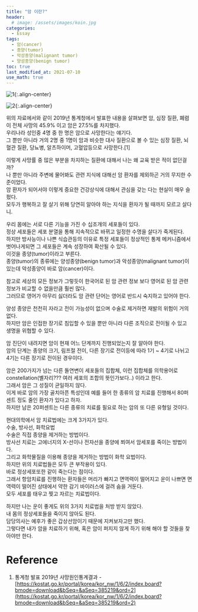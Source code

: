 ```yaml
---
title: "암 이란?" 
header:
  # image: /assets/images/koin.jpg
categories:
  - Essay
tags:
  - 암(cancer)
  - 종양(tumor)
  - 악성종양(malignant tumor)
  - 양성종양(benign tumor)
toc: true
last_modified_at: 2021-07-10
use_math: true
---
```


![1](https://user-images.githubusercontent.com/60498900/125403453-7df81a80-e3f0-11eb-9ad3-fcc6ab326146.PNG){:.align-center}

![2](https://user-images.githubusercontent.com/60498900/125403473-86505580-e3f0-11eb-89ed-5004a7848285.PNG){:.align-center}

위의 자료에서와 같이 2019년 통계청에서 발표한 내용을 살펴보면 암, 심장 질환, 폐렴이 전체 사망의 45.9% 이고 암은 27.5%를 차지했다.  
우리나라 성인중 4명 중 한 명은 암으로 사망한다는 얘기다.  
그 뿐만 아니라  거의 2명 중 1명이 암과 비슷한 대사 질환으로 볼 수 있는 심장 질환, 뇌혈관 질환, 당뇨병, 알츠하이머, 고혈압등으로 사망한다.[1]

이렇게 사망률 중 많은 부분을 차지하는 질환에 대해서 나는 왜 교육 받은 적이 없던걸까?  
나 뿐만 아니라 주변에 물어봐도 관련 지식에 대해선 암 환자를 제외하곤 거의 무지한 수준이었다.  
암 환자가 되어서야 이렇게 중요한 건강상식에 대해서 관심을 갖는 다는 현실이 매우 슬펐다.  
모두가 행복하고 잘 살기 위해 당연히 알아야 하는 지식을 환자가 될 때까지 모르고 살다니.  

우리 몸에는 서로 다른 기능을 가진 수 십조개의 세포들이 있다.   
정상 세포들은 세포 분열을 통해 지속적으로 바뀌고 일정한 수명을 살다가 죽게된다.  
하지만 방사능이나 나쁜 식습관등의 이유로 특정 세포들이 정상적인 통제 메커니즘에서 벗어나게되면 그 세포들은 계속 성장하여 확산될 수 있다.  
이것을 종양(tumor)이라고 부른다.  
종양(tumor)의 종류에는 양성종양(benign tumor)과 악성종양(malignant tumor)이 있는데 악성종양이 바로 암(cancer)이다.  

참고로 세상의 모든 정보가 그렇듯이 한국어로 된 암 관련 정보 보다 영어로 된 암 관련 정보가 비교할 수 없을만큼 훨씬 많다.  
그러므로 영어가 아무리 싫더라도 암 관련 단어는 영어로 반드시 숙지하고 있어야 한다.  

양성 종양은 천천히 자라고 전이 가능성이 없으며 수술로 제거하면 재발의 위험이 거의 없다.  
하지만 암은 인접한 장기로 침입할 수 있을 뿐만 아니라 다른 조직으로 전이될 수 있고 생명을 위협할 수 있다.  

암 진단이 내려지면 암이 현재 어느 단계까지 진행되었는지 잘 알아야 한다.  
암의 단계는 종양의 크기, 림프절 전이, 다른 장기로 전이등에 따라 1기 ~ 4기로 나뉘고 4기는 다른 장기로 전이된 경우이다.  

암은 200가지가 넘는 다른 돌연변이 세포들의 집합체, 이런 집합체를 의학용어로 constellation(별자리??? 여러 세포의 조합의 뜻인가보다..) 이라고 한다.  
그래서 암은 그 성질이 균일하지 않다.  
이게 바로 암의 가장 골치아픈 특성인데 예를 들어 한 종류의 암 치료를 진행해서 80퍼센트 정도 줄인 환자가 있다고 하자.  
하지만 남은 20퍼센트는 다른 종류의 치료를 필요로 하는 암의 또 다른 유형일 것이다.  

현대의학에서 암 치료법에는 크게 3가지가 있다.  
수술, 방사선, 화학요법  
수술은 직접 종양을 제거하는 방법이다.  
방사선 치료는 고에너지의 X-선이나 전자선을 종양에 쬐여서 암세포를 죽이는 방법이다.  
그리고 화학물질을 이용해 종양을 제거하는 방법이 화학 요법이다.  
하지만 위의 치료법들은 모두 큰 부작용이 있다.  
바로 정상세포또한 같이 죽는다는 점이다.  
그래서 항암치료를 진행하는 환자들은 머리가 빠지고 면역력이 떨어지고 운이 나쁘면 면역력이 떨어진 상태에서 약한 감기 바이러스에 걸려 숨을 거둔다.  
모두 세포를 태우고 찢고 자르는 치료법이다.  

하지만 나는 운이 좋게도 위의 3가지 치료법을 처방 받지 않았다.  
내 몸의 정상세포들을 죽이지 않아도 된다.  
담당의사는 예후가 좋은 갑상선암이기 때문에 지켜보자고만 했다.  
그렇다면 내가 암을 치료하기 위해, 혹은 암이 퍼지지 않게 하기 위해 해야 할 것들을 찾아야만 한다.  

# Reference   
1. 통계청 발표 2019년 사망원인통계결과 - [https://kostat.go.kr/portal/korea/kor_nw/1/6/2/index.board?bmode=download&bSeq=&aSeq=385219&ord=2](https://kostat.go.kr/portal/korea/kor_nw/1/6/2/index.board?bmode=download&bSeq=&aSeq=385219&ord=2)   